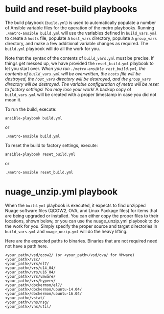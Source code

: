 # build and reset-build playbooks

The build playbook (`build.yml`) is used to automatically populate a number of Ansible variable files for the operation of the metro playbooks. Running `./metro-ansible build.yml` will use the variables defined in `build_vars.yml` to create a `hosts` file, populate a `host_vars` directory, populate a `group_vars` directory, and make a few additional variable changes as required. The `build.yml` playbook will do all the work for you.

Note that the syntax of the contents of `build_vars.yml` must be precise. If things get messed up, we have provided the `reset_build.yml` playbook to let you start over. *When you run `./metro-ansible rest_build.yml`, the contents of `build_vars.yml` will be overwritten, the `hosts` file will be destroyed, the `host_vars` directory will be destroyed, and the `group_vars` directory will be destroyed. The variable configuration of metro will be reset to factory settings! You may lose your work!* A backup copy of `build_vars.yml` will be created with a proper timestamp in case you did not mean it.

To run the build, execute:

`ansible-playbook build.yml`

or

`./metro-ansible build.yml`

To reset the build to factory settings, execute:

`ansible-playbook reset_build.yml`

or

`./metro-ansible reset_build.yml`

# nuage_unzip.yml playbook

When the `build.yml` playbook is executed, it expects to find unzipped Nuage software files (QCOW2, OVA, and Linux Package files) for items that are being upgraded or installed. You can either copy the proper files to their locations, shown below, or you can use the nuage_unzip.yml playbook to do the work for you. Simply specify the proper source and target directories in `build_vars.yml` and `nuage_unzip.yml` will do the heavy lifting.

Here are the expected paths to binaries. Binaries that are not required need not have a path here.

```
<your_path>/vsd/qcow2/ (or <your_path>/vsd/ova/ for VMware)
<your_path>/vsc/
<your_path>/vrs/el7/
<your_path>/vrs/u14_04/
<your_path>/vrs/u16_04/
<your_path>/vrs/vmware/
<your_path>/vrs/hyperv/
<your_path>/dockermon/el7/
<your_path>/dockermon/ubuntu-14.04/
<your_path>/dockermon/ubuntu-16.04/
<your_path>/vstat/
<your_path>/vns/nsg/
<your_path>/vns/util/
```

